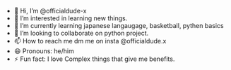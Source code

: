 - 👋 Hi, I’m @officialdude-x
- 👀 I’m interested in learning new things.
- 🌱 I’m currently learning japanese langaugage, basketball, pythen basics
- 💞️ I’m looking to collaborate on python project.
- 📫 How to reach me dm me on insta @officialdude.x
- 😄 Pronouns: he/him
- ⚡ Fun fact: I love Complex things that give me benefits.

<!---
officialdude-x/officialdude-x is a ✨ special ✨ repository because its `README.md` (this file) appears on your GitHub profile.
You can click the Preview link to take a look at your changes.
--->
